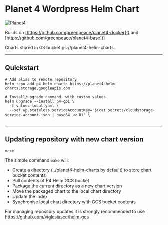 # Planet 4 Wordpress Helm Chart

[![Planet4](https://cdn-images-1.medium.com/letterbox/300/36/50/50/1*XcutrEHk0HYv-spjnOej2w.png?source=logoAvatar-ec5f4e3b2e43---fded7925f62)](https://medium.com/planet4)

Builds on [https://github.com/greenpeace/planet4-docker]() and [https://github.com/greenpeace/planet4-base]()

Charts stored in GS bucket gs://planet4-helm-charts

---

## Quickstart

```
# Add alias to remote repository
helm repo add p4-helm-charts https://planet4-helm-charts.storage.googleapis.com

# Install/upgrade command, with custom values
helm upgrade --install p4-gpi \
  -f values-local.yaml \
  --set wp.stateless.serviceAccountKey="$(cat secrets/cloudstorage-service-account.json | base64 -w 0)" \


```

---

## Updating repository with new chart version

```
make
```

The simple command `make` will:
-   Create a directory (../planet4-helm-charts by default) to store chart bucket contents
-   Pull contents of P4 Helm GCS bucket
-   Package the current directory as a new chart version
-   Move the packaged chart to the local chart directory
-   Update the index
-   Synchronise local chart directory with GCS bucket contents

For managing repository updates it is strongly recommended to use https://github.com/viglesiasce/helm-gcs
